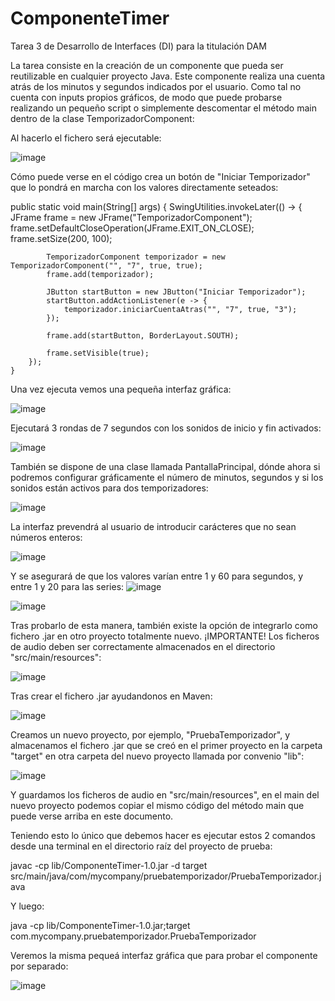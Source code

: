 # ComponenteTimer
Tarea 3 de Desarrollo de Interfaces (DI) para la titulación DAM

La tarea consiste en la creación de un componente que pueda ser reutilizable en cualquier proyecto Java. Este componente realiza una cuenta atrás de los minutos y segundos indicados por el usuario. Como tal no cuenta con inputs propios gráficos, de modo que puede probarse realizando un pequeño script o simplemente descomentar el método main dentro de la clase TemporizadorComponent:

Al hacerlo el fichero será ejecutable:

![image](https://github.com/jvidalhern/ComponenteTimer/assets/150078940/e8b69959-a3a0-4dd7-b4d1-ae92600dac8e)

Cómo puede verse en el código crea un botón de "Iniciar Temporizador" que lo pondrá en marcha con los valores directamente seteados:

public static void main(String[] args) {
        SwingUtilities.invokeLater(() -> {
            JFrame frame = new JFrame("TemporizadorComponent");
            frame.setDefaultCloseOperation(JFrame.EXIT_ON_CLOSE);
            frame.setSize(200, 100);

            TemporizadorComponent temporizador = new TemporizadorComponent("", "7", true, true);
            frame.add(temporizador);

            JButton startButton = new JButton("Iniciar Temporizador");
            startButton.addActionListener(e -> {
                temporizador.iniciarCuentaAtras("", "7", true, "3");
            });

            frame.add(startButton, BorderLayout.SOUTH);

            frame.setVisible(true);
        });
    }

Una vez ejecuta vemos una pequeña interfaz gráfica:

![image](https://github.com/jvidalhern/ComponenteTimer/assets/150078940/308483d6-5626-4118-9924-d2b0483c57f1)

Ejecutará 3 rondas de 7 segundos con los sonidos de inicio y fin activados:

![image](https://github.com/jvidalhern/ComponenteTimer/assets/150078940/c77b2774-7f73-4f32-af5e-cfeeb83d1589)

También se dispone de una clase llamada PantallaPrincipal, dónde ahora si podremos configurar gráficamente el número de minutos, segundos y si los sonidos están activos para dos temporizadores:

![image](https://github.com/jvidalhern/ComponenteTimer/assets/150078940/4c85fef4-819a-4a69-b476-51eabc4e767c)

La interfaz prevendrá al usuario de introducir carácteres que no sean números enteros:

![image](https://github.com/jvidalhern/ComponenteTimer/assets/150078940/243220e3-c1de-4d79-8c93-dd882d7343d4)

Y se asegurará de que los valores varían entre 1 y 60 para segundos, y entre 1 y 20 para las series:
![image](https://github.com/jvidalhern/ComponenteTimer/assets/150078940/9f30760a-38ba-4582-8353-4f03ee13725e)

![image](https://github.com/jvidalhern/ComponenteTimer/assets/150078940/398cffd4-bc76-43d8-b7bc-51033595c8ed)

Tras probarlo de esta manera, también existe la opción de integrarlo como fichero .jar en otro proyecto totalmente nuevo. 
¡IMPORTANTE! Los ficheros de audio deben ser correctamente almacenados en el directorio "src/main/resources":

![image](https://github.com/jvidalhern/ComponenteTimer/assets/150078940/5b2d6aa1-e9cb-4185-866e-af191af6254a)

Tras crear el fichero .jar ayudandonos en Maven:

![image](https://github.com/jvidalhern/ComponenteTimer/assets/150078940/3eb16514-10d8-423f-8a1d-bd2fd3602a24)

Creamos un nuevo proyecto, por ejemplo, "PruebaTemporizador", y almacenamos el fichero .jar que se creó en el primer proyecto en la carpeta "target" en otra carpeta del nuevo proyecto llamada por convenio "lib":

![image](https://github.com/jvidalhern/ComponenteTimer/assets/150078940/aaf1baef-d03b-489f-a81f-0cceb0120e33)

Y guardamos los ficheros de audio en "src/main/resources", en el main del nuevo proyecto podemos copiar el mismo código del método main que puede verse arriba en este documento.

Teniendo esto lo único que debemos hacer es ejecutar estos 2 comandos desde una terminal en el directorio raíz del proyecto de prueba:

javac -cp lib/ComponenteTimer-1.0.jar -d target src/main/java/com/mycompany/pruebatemporizador/PruebaTemporizador.java

Y luego:

java -cp lib/ComponenteTimer-1.0.jar;target com.mycompany.pruebatemporizador.PruebaTemporizador

Veremos la misma pequeá interfaz gráfica que para probar el componente por separado:

![image](https://github.com/jvidalhern/ComponenteTimer/assets/150078940/3f4ccb54-ef7a-4dae-9d44-96772a3a9245)














